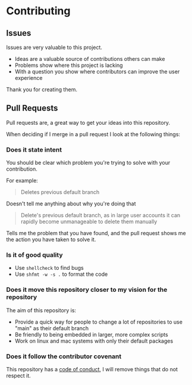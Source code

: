 # Contributing

## Issues

Issues are very valuable to this project.

  - Ideas are a valuable source of contributions others can make
  - Problems show where this project is lacking
  - With a question you show where contributors can improve the user
    experience

Thank you for creating them.

## Pull Requests

Pull requests are, a great way to get your ideas into this repository.

When deciding if I merge in a pull request I look at the following
things:

### Does it state intent

You should be clear which problem you're trying to solve with your
contribution.

For example:

> Deletes previous default branch

Doesn't tell me anything about why you're doing that

> Delete's previous default branch, as in large user accounts it can
> rapidly become unmanageable to delete them manually

Tells me the problem that you have found, and the pull request shows me
the action you have taken to solve it.

### Is it of good quality

  - Use `shellcheck` to find bugs
  - Use `shfmt -w -s .` to format the code

### Does it move this repository closer to my vision for the repository

The aim of this repository is:

  - Provide a quick way for people to change a lot of repositories to
    use "main" as their default branch
  - Be friendly to being embedded in larger, more complex scripts
  - Work on linux and mac systems with only their default packages

### Does it follow the contributor covenant

This repository has a [code of conduct](CODE_OF_CONDUCT.md), I will
remove things that do not respect it.
